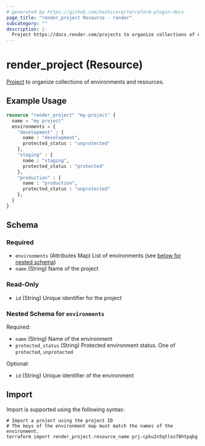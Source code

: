 ```yaml
---
# generated by https://github.com/hashicorp/terraform-plugin-docs
page_title: "render_project Resource - render"
subcategory: ""
description: |-
  Project https://docs.render.com/projects to organize collections of environments and resources.
---
```


# render_project (Resource)

[Project](https://docs.render.com/projects) to organize collections of environments and resources.

## Example Usage

```terraform
resource "render_project" "my-project" {
  name = "my project"
  environments = {
    "development" : {
      name : "development",
      protected_status : "unprotected"
    },
    "staging" : {
      name : "staging",
      protected_status : "protected"
    },
    "production" : {
      name : "production",
      protected_status : "unprotected"
    },
  }
}
```

<!-- schema generated by tfplugindocs -->
## Schema

### Required

- `environments` (Attributes Map) List of environments (see [below for nested schema](#nestedatt--environments))
- `name` (String) Name of the project

### Read-Only

- `id` (String) Unique identifier for the project

<a id="nestedatt--environments"></a>
### Nested Schema for `environments`

Required:

- `name` (String) Name of the environment
- `protected_status` (String) Protected environment status. One of `protected`, `unprotected`

Optional:

- `id` (String) Unique identifier of the environment

## Import

Import is supported using the following syntax:

```shell
# Import a project using the project ID
# The keys of the environment map must match the names of the environment.
terraform import render_project.resource_name prj-cpku2n5qtlos70htpqbg
```
